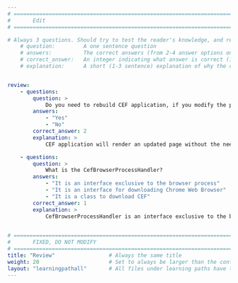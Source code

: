 ```yaml
---
# ================================================================================
#       Edit
# ================================================================================

# Always 3 questions. Should try to test the reader's knowledge, and reinforce the key points you want them to remember.
    # question:         A one sentence question
    # answers:          The correct answers (from 2-4 answer options only). Should be surrounded by quotes.
    # correct_answer:   An integer indicating what answer is correct (index starts from 0)
    # explanation:      A short (1-3 sentence) explanation of why the correct answer is correct. Can add additional context if desired


review:
    - questions:
        question: >
            Do you need to rebuild CEF application, if you modify the page to be rendered?
        answers:
            - "Yes"
            - "No"            
        correct_answer: 2
        explanation: >
            CEF application will render an updated page without the need of rebuilding the CEF application

    - questions:
        question: >
            What is the CefBrowserProcessHandler? 
        answers:
            - "It is an interface exclusive to the browser process"
            - "It is an interface for downloading Chrome Web Browser"
            - "It is a class to download CEF"
        correct_answer: 1
        explanation: >
            CefBrowserProcessHandler is an interface exclusive to the browser process, invoked only within that context.
            

# ================================================================================
#       FIXED, DO NOT MODIFY
# ================================================================================
title: "Review"                 # Always the same title
weight: 20                      # Set to always be larger than the content in this path
layout: "learningpathall"       # All files under learning paths have this same wrapper
---
```

